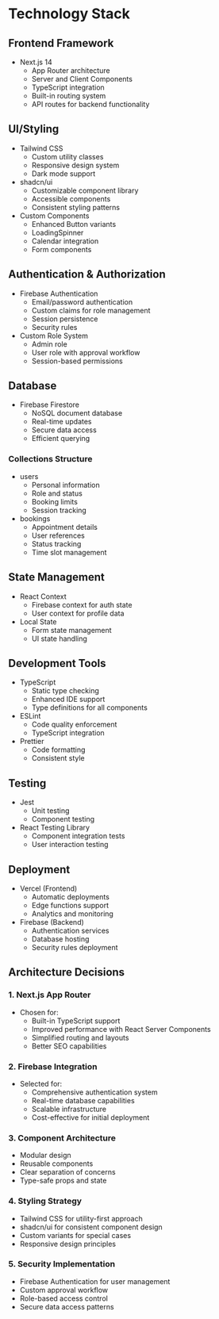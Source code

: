 # Technology Stack

## Frontend Framework
- Next.js 14
  - App Router architecture
  - Server and Client Components
  - TypeScript integration
  - Built-in routing system
  - API routes for backend functionality

## UI/Styling
- Tailwind CSS
  - Custom utility classes
  - Responsive design system
  - Dark mode support
- shadcn/ui
  - Customizable component library
  - Accessible components
  - Consistent styling patterns
- Custom Components
  - Enhanced Button variants
  - LoadingSpinner
  - Calendar integration
  - Form components

## Authentication & Authorization
- Firebase Authentication
  - Email/password authentication
  - Custom claims for role management
  - Session persistence
  - Security rules
- Custom Role System
  - Admin role
  - User role with approval workflow
  - Session-based permissions

## Database
- Firebase Firestore
  - NoSQL document database
  - Real-time updates
  - Secure data access
  - Efficient querying

### Collections Structure
- users
  - Personal information
  - Role and status
  - Booking limits
  - Session tracking
- bookings
  - Appointment details
  - User references
  - Status tracking
  - Time slot management

## State Management
- React Context
  - Firebase context for auth state
  - User context for profile data
- Local State
  - Form state management
  - UI state handling

## Development Tools
- TypeScript
  - Static type checking
  - Enhanced IDE support
  - Type definitions for all components
- ESLint
  - Code quality enforcement
  - TypeScript integration
- Prettier
  - Code formatting
  - Consistent style

## Testing
- Jest
  - Unit testing
  - Component testing
- React Testing Library
  - Component integration tests
  - User interaction testing

## Deployment
- Vercel (Frontend)
  - Automatic deployments
  - Edge functions support
  - Analytics and monitoring
- Firebase (Backend)
  - Authentication services
  - Database hosting
  - Security rules deployment

## Architecture Decisions

### 1. Next.js App Router
- Chosen for:
  - Built-in TypeScript support
  - Improved performance with React Server Components
  - Simplified routing and layouts
  - Better SEO capabilities

### 2. Firebase Integration
- Selected for:
  - Comprehensive authentication system
  - Real-time database capabilities
  - Scalable infrastructure
  - Cost-effective for initial deployment

### 3. Component Architecture
- Modular design
- Reusable components
- Clear separation of concerns
- Type-safe props and state

### 4. Styling Strategy
- Tailwind CSS for utility-first approach
- shadcn/ui for consistent component design
- Custom variants for special cases
- Responsive design principles

### 5. Security Implementation
- Firebase Authentication for user management
- Custom approval workflow
- Role-based access control
- Secure data access patterns
